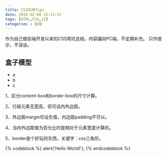 ```yaml
---
title: CSS实用Tips
date: 2018-02-08 15:13:51
tags: [HTML,CSS,JS]
categories : 前端
---
```


作为自己做前端开发以来的CSS爬坑总结，内容偏向PC端，不定期补充。
只作提示，不深谈。

## 盒子模型
* a
* b 
* c

1、区分content-box和border-box的尺寸计算。

2、行级元素无宽高，但可设内外边距。

3、外边距margin可设负值，内边距padding不可以。

4、当内外边距值为百分比时是相对于元素宽度计算的。

5、border是个好玩的东西，关键字：css三角形。

{% codeblock %}
alert('Hello World!');
{% endcodeblock %}